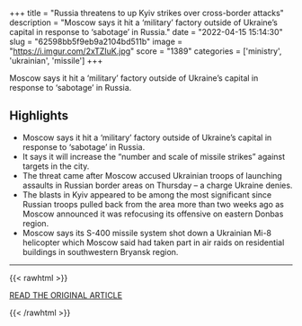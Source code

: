 +++
title = "Russia threatens to up Kyiv strikes over cross-border attacks"
description = "Moscow says it hit a ‘military’ factory outside of Ukraine’s capital in response to ‘sabotage’ in Russia."
date = "2022-04-15 15:14:30"
slug = "62598bb5f9eb9a2104bd511b"
image = "https://i.imgur.com/2xTZIuK.jpg"
score = "1389"
categories = ['ministry', 'ukrainian', 'missile']
+++

Moscow says it hit a ‘military’ factory outside of Ukraine’s capital in response to ‘sabotage’ in Russia.

## Highlights

- Moscow says it hit a ‘military’ factory outside of Ukraine’s capital in response to ‘sabotage’ in Russia.
- It says it will increase the “number and scale of missile strikes” against targets in the city.
- The threat came after Moscow accused Ukrainian troops of launching assaults in Russian border areas on Thursday – a charge Ukraine denies.
- The blasts in Kyiv appeared to be among the most significant since Russian troops pulled back from the area more than two weeks ago as Moscow announced it was refocusing its offensive on eastern Donbas region.
- Moscow says its S-400 missile system shot down a Ukrainian Mi-8 helicopter which Moscow said had taken part in air raids on residential buildings in southwestern Bryansk region.

---

{{< rawhtml >}}
  <p class="article-category">
    <a target="_blank" href="http://www.aljazeera.com/news/2022/4/15/russia-threatens-to-up-kyiv-strikes-over-cross-border-attacks">READ THE ORIGINAL ARTICLE</a>
  </p>
{{< /rawhtml >}}
